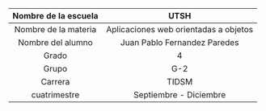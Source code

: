 | Nombre de la escuela | UTSH |
|:-------:|:-------:|
| Nombre de la materia | Aplicaciones web orientadas a objetos |
| Nombre del alumno | Juan Pablo Fernandez Paredes |
| Grado | 4 |
| Grupo | G-2 | 
| Carrera | TIDSM |
| cuatrimestre | Septiembre - Diciembre |"# 001---Ejercicios-de-L-gica-con-JS-B-sicos-" 
